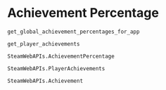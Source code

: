 # Achievement Percentage

```@docs
get_global_achievement_percentages_for_app
```

```@docs
get_player_achievements
```

```@docs
SteamWebAPIs.AchievementPercentage
```

```@docs
SteamWebAPIs.PlayerAchievements
```

```@docs
SteamWebAPIs.Achievement
```